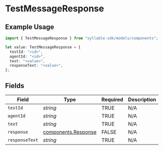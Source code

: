 # TestMessageResponse

## Example Usage

```typescript
import { TestMessageResponse } from "syllable-sdk/models/components";

let value: TestMessageResponse = {
  testId: "<id>",
  agentId: "<id>",
  text: "<value>",
  responseText: "<value>",
};
```

## Fields

| Field                                                      | Type                                                       | Required                                                   | Description                                                |
| ---------------------------------------------------------- | ---------------------------------------------------------- | ---------------------------------------------------------- | ---------------------------------------------------------- |
| `testId`                                                   | *string*                                                   | TRUE                                         | N/A                                                        |
| `agentId`                                                  | *string*                                                   | TRUE                                         | N/A                                                        |
| `text`                                                     | *string*                                                   | TRUE                                         | N/A                                                        |
| `response`                                                 | [components.Response](/sdk-docs/models/components/response) | FALSE                                         | N/A                                                        |
| `responseText`                                             | *string*                                                   | TRUE                                         | N/A                                                        |